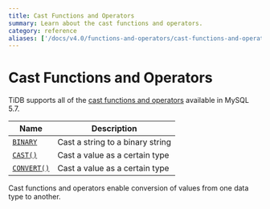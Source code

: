 ```yaml
---
title: Cast Functions and Operators
summary: Learn about the cast functions and operators.
category: reference
aliases: ['/docs/v4.0/functions-and-operators/cast-functions-and-operators/','/docs/stable/reference/sql/functions-and-operators/cast-functions-and-operators/']
---
```


# Cast Functions and Operators

TiDB supports all of the [cast functions and operators](https://dev.mysql.com/doc/refman/5.7/en/cast-functions.html) available in MySQL 5.7.

| Name                                     | Description                      |
| ---------------------------------------- | -------------------------------- |
| [`BINARY`](https://dev.mysql.com/doc/refman/5.7/en/cast-functions.html#operator_binary) | Cast a string to a binary string |
| [`CAST()`](https://dev.mysql.com/doc/refman/5.7/en/cast-functions.html#function_cast) | Cast a value as a certain type   |
| [`CONVERT()`](https://dev.mysql.com/doc/refman/5.7/en/cast-functions.html#function_convert) | Cast a value as a certain type   |

Cast functions and operators enable conversion of values from one data type to another.
